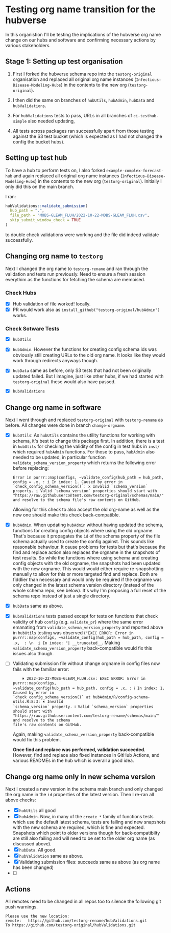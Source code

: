 # Testing org name transition for the hubverse

In this organistion I'll be testing the implications of the hubverse org name change on our hubs and software and confirming necessary actions by various stakeholders.

## Stage 1: Setting up test organisation

1. First I forked the hubverse schema repo  into the `testorg-original` organisation and replaced all original org name instances (`Infectious-Disease-Modeling-Hubs`) in the contents to the new org (`testorg-original`). 

2. I then did the same on branches of `hubUtils`, `hubAdmin`, `hubData` and `hubValidations`.
3. For `hubValidations` tests to pass, URLs in all branches of `ci-testhub-simple` also needed updating,
4. All tests across packages ran successfully apart from those testing against the S3 test bucket (which is expected as I had not changed the config the bucket hubs).

## Setting up test hub

To have a hub to perform tests on, I also forked `example-complex-forecast-hub` and again replaced all original org name instances (`Infectious-Disease-Modeling-Hubs`) in the contents to the new org (`testorg-original`). Initially I only did this on the main branch. 

I ran:

```r
hubValidations::validate_submission(
  hub_path = ".",
  file_path = "MOBS-GLEAM_FLUH/2022-10-22-MOBS-GLEAM_FLUH.csv",
  skip_submit_window_check = TRUE
)
```
to double check validations were working and the file did indeed validate successfully.

## Changing org name to `testorg`

Next I changed the org name to `testorg-rename` and ran through the validation and tests run previously. Need to ensure a fresh session everythim as the functions for fetching the schema are memoised.

### Check Hubs

- [x] Hub validation of file worked! locally.
- [x] PR would work also as `install_github("testorg-original/hubAdmin")` works.

### Check Sotware Tests

- [x] `hubUtils`
- [x] `hubAdmin`. However the functions for creating config schema ids was obviously still creating URLs to the old org name. It looks like they would work through redirects anyways though.
- [x] `hubData` same as before, only S3 tests that had not been originally updated failed. But I imagine, just like other hubs, if we had started with `testorg-original` these would also have passed.
- [x] `hubValidations`


## Change org name in software

Next I went through and replaced `testorg-original` with `testorg-rename` as before. All changes were done in branch `change-orgname`.

- [x] `hubUtils`: As `hubUtils` contains the utility functions for working with schema, it's best to change this package first. 
  In addition, there is a test in `hubUtils` for checking the validity of the config in test hubs in `inst/` which required `hubAdmin` functions. For those to pass, `hubAdmin` also needed to be updated, in particular function `validate_schema_version_property` which returns the following error before replacing:
  ```
  Error in purrr::map(configs, ~validate_config(hub_path = hub_path, config = .x, : i In index: 1. Caused by error in `check_config_schema_version()`: x Invalid `schema_version` property. i Valid `schema_version` properties should start with "https://raw.githubusercontent.com/testorg-original/schemas/main/" and resolve to the schema file's raw contents on GitHub.
  ```
  Allowing for this check to also accept the old org-name as well as the new one should make this check back-compatible.
- [x] `hubAdmin`. When updating `hubAdmin` without having updated the schema, functions for creating config objects where using the old orgname. That's because it propagates the `id` of the schema property of the file schema actually used to create the config against. This sounds like reasonable behaviour. It cause problems for tests but that's because the find and replace action also replaces the orgname in the snapshots of test results. So while the functions where using schema and creating config objects with the old orgname, the snapshots had been updated with the new orgname. This would would either require re-snapshotting manually to allow for this or more targeted find and replace. Both are fiddlier than necessary and would only be required if the orgname was only changed in the latest schema version directory (instead of the whole schema repo, see below). It's why I'm proposing a full reset of the schema repo instead of just a single directory.
- [x] `hubData` same as above.
- [x] `hubValidations` tests passed except for tests on functions that check validity of hub `config` (e.g. `validate_pr`) where the same error emanating from `validate_schema_version_property` and reported above in `hubUtils` testing was observed (`"EXEC ERROR: Error in purrr::map(configs, ~validate_config(hub_path = hub_path, config = .x,  : \n  i In index: "| __truncated__`. Making `validate_schema_version_property` back-compatible would fix this issues also though.
- [ ] Validating submission file without change orgname in config files now fails with the familiar error:
  ```
      ✖ 2022-10-22-MOBS-GLEAM_FLUH.csv: EXEC ERROR: Error in purrr::map(configs,
  ~validate_config(hub_path = hub_path, config = .x, : ℹ In index: 1. Caused by error in
  `check_config_schema_version()` at hubAdmin/R/config-schema-utils.R:8:3: ✖ Invalid
  `schema_version` property. ℹ Valid `schema_version` properties should start with
  "https://raw.githubusercontent.com/testorg-rename/schemas/main/" and resolve to the schema
  file's raw contents on GitHub.
  ```
  
  Again, making `validate_schema_version_property` back-compatible would fix this problem.

  **Once find and replace was performed, validation succeeded**. However, find and replace also fixed instances in GitHub Actions, and various READMEs in the hub which is overall a good idea.



## Change org name only in new schema version

Next I created a new version in the schema main branch and only changed the org name in the `id` properties of the latest version. Then I re-ran all above checks:
- [x] `hubUtils` all good
- [x] `hubAdmin`. Now, in many of the `create_*` family of functions tests which use the default latest schema, tests are failing and new snapshots with the new schema are required, which is fine and expected. Snapshots which point to older versions though for back-compatibilty are still also failing and will need to be set to the older org name (as discussed above).
- [x] `hubData`. All good.
- [x] `hubValidation` same as above.
- [x] Validating submission files: succeeds same as above (as org name has been changed)
- [ ] 









## Actions

All remotes need to be changed in all repos too to silence the following git push warnings.
```
Please use the new location:        
remote:   https://github.com/testorg-rename/hubValidations.git        
To https://github.com/testorg-original/hubValidations.git
```
